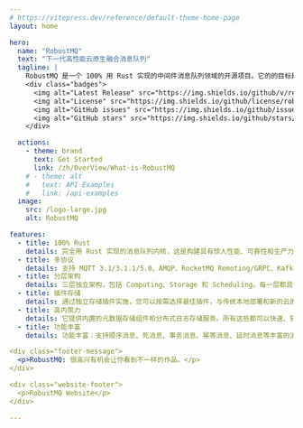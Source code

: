 ```yaml
---
# https://vitepress.dev/reference/default-theme-home-page
layout: home

hero:
  name: "RobustMQ"
  text: "下一代高性能云原生融合消息队列"
  tagline: |
    RobustMQ 是一个 100% 用 Rust 实现的中间件消息队列领域的开源项目。它的的目标是基于Rust 打造兼容多种主流消息队列协议、具备完整 Serverless 能力的下一代高性能云原生融合型消息队列。
    <div class="badges">
      <img alt="Latest Release" src="https://img.shields.io/github/v/release/robustmq/robustmq?style=flat">
      <img alt="License" src="https://img.shields.io/github/license/robustmq/robustmq?style=flat">
      <img alt="GitHub issues" src="https://img.shields.io/github/issues/robustmq/robustmq?style=flat">
      <img alt="GitHub stars" src="https://img.shields.io/github/stars/robustmq/robustmq?style=flat">
    </div>

  actions:
    - theme: brand
      text: Get Started
      link: /zh/OverView/What-is-RobustMQ
    # - theme: alt
    #   text: API Examples
    #   link: /api-examples
  image:
    src: /logo-large.jpg
    alt: RobustMQ

features:
  - title: 100% Rust
    details: 完全用 Rust 实现的消息队列内核，这是构建具有惊人性能、可靠性和生产力的软件的神奇语言。
  - title: 多协议
    details: 支持 MQTT 3.1/3.1.1/5.0、AMQP、RocketMQ Remoting/GRPC、Kafka 协议、OpenMessaging、JNS、SQS 等主流消息协议。
  - title: 分层架构
    details: 三层独立架构，包括 Computing、Storage 和 Scheduling。每一层都具备集群部署能力和快速水平扩容能力。
  - title: 插件存储
    details: 通过独立存储插件实施，您可以按需选择最佳插件，与传统本地部署和新的云原生部署兼容。
  - title: 高内聚力
    details: 它提供内置的元数据存储组件和分布式日志存储服务。所有这些都可以快速、轻松和有凝聚力地部署。
  - title: 功能丰富
    details: 功能丰富：支持顺序消息、死消息、事务消息、幂等消息、延时消息等丰富的消息队列功能。

<div class="footer-message">
  <p>RobustMQ: 很高兴有机会让你看到不一样的作品。</p>
</div>

<div class="website-footer">
  <p>RobustMQ Website</p>
</div>

---
```


<style>

.badges {
  display: flex;
  justify-content: left;  /* 水平居中 */
  gap: 10px;                /* 徽章之间的间距 */
  margin-top: 10px;
}

.badges img {
  height: 24px;   /* 调整徽章大小 */
}


.clip{
  font-size:55px !important;
}
.text[data-v-72cc4481]
{
  font-size:20px !important;
}
.tagline
{
  font-size:20px !important;
}
.VPButton.brand
{
  background-color:purple !important;
}
:root {
  --vp-home-hero-name-color: transparent !important;
  --vp-home-hero-name-background: purple !important;

  --vp-home-hero-image-background-image: linear-gradient(-45deg, #bd34fe 50%, #bd34fe 50%) !important;
  --vp-home-hero-image-filter: blur(44px) !important;
}

@media (min-width: 640px) {
  :root {
    --vp-home-hero-image-filter: blur(56px) !important;
    --vp-home-hero-name-font-size: 20px !important;
  }
  
  .text[data-v-72cc4481] {
    font-size: 30px !important;
  }
}

@media (min-width: 960px) {
  :root {
    --vp-home-hero-image-filter: blur(68px) !important;
  }
  .name{
    font-size:20px !important;
  }
  
  .text[data-v-72cc4481] {
    font-size: 35px !important;
  }
}

@media (max-width: 640px) {
  .text[data-v-72cc4481] {
    font-size: 22px !important;
  }
}
.VPImage {
    border-radius: 24% !important;
    opacity: 0.8 !important;
    transition: opacity 0.3s ease !important;
}

/* 底部消息样式 */
.footer-message {
  text-align: center;
  margin: 80px 0 60px;
  padding: 0 20px;
}

.footer-message p {
  font-size: 1.25rem;
  color: #2d3748;
  font-weight: 600;
  line-height: 1.7;
  max-width: 700px;
  margin: 0 auto;
  padding: 0;
  background: none;
  border: none;
  box-shadow: none;
  position: relative;
}

.footer-message p::before {
  content: "";
  position: absolute;
  top: -10px;
  left: 50%;
  transform: translateX(-50%);
  width: 60px;
  height: 3px;
  background: linear-gradient(135deg, #667eea 0%, #764ba2 100%);
  border-radius: 2px;
}

.footer-message p::after {
  content: "";
  position: absolute;
  bottom: -15px;
  left: 50%;
  transform: translateX(-50%);
  width: 40px;
  height: 2px;
  background: linear-gradient(135deg, #667eea 0%, #764ba2 100%);
  border-radius: 1px;
  opacity: 0.6;
}

/* 网站底部样式 */
.website-footer {
  text-align: center;
  margin: 40px 0 20px;
  padding: 0 20px;
}

.website-footer p {
  font-size: 0.875rem;
  color: #94a3b8;
  font-weight: 400;
  letter-spacing: 0.5px;
  text-transform: uppercase;
  margin: 0;
  opacity: 0.8;
}
</style>
